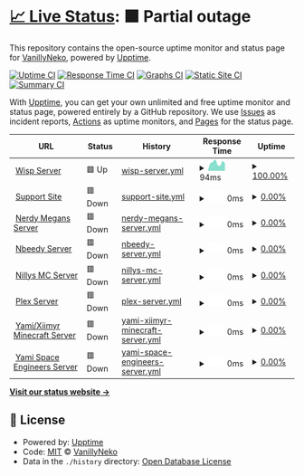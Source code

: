 # [📈 Live Status](https://status.vnhosts.com): <!--live status--> **🟧 Partial outage**

This repository contains the open-source uptime monitor and status page for [VanillyNeko](https://www.vanillyneko.com), powered by [Upptime](https://github.com/upptime/upptime).

[![Uptime CI](https://github.com/arty01238/status/workflows/Uptime%20CI/badge.svg)](https://github.com/arty01238/status/actions?query=workflow%3A%22Uptime+CI%22)
[![Response Time CI](https://github.com/arty01238/status/workflows/Response%20Time%20CI/badge.svg)](https://github.com/arty01238/status/actions?query=workflow%3A%22Response+Time+CI%22)
[![Graphs CI](https://github.com/arty01238/status/workflows/Graphs%20CI/badge.svg)](https://github.com/arty01238/status/actions?query=workflow%3A%22Graphs+CI%22)
[![Static Site CI](https://github.com/arty01238/status/workflows/Static%20Site%20CI/badge.svg)](https://github.com/arty01238/status/actions?query=workflow%3A%22Static+Site+CI%22)
[![Summary CI](https://github.com/arty01238/status/workflows/Summary%20CI/badge.svg)](https://github.com/arty01238/status/actions?query=workflow%3A%22Summary+CI%22)

With [Upptime](https://upptime.js.org), you can get your own unlimited and free uptime monitor and status page, powered entirely by a GitHub repository. We use [Issues](https://github.com/arty01238/status/issues) as incident reports, [Actions](https://github.com/arty01238/status/actions) as uptime monitors, and [Pages](https://status.vnhosts.com) for the status page.

<!--start: status pages-->
<!-- This summary is generated by Upptime (https://github.com/upptime/upptime) -->
<!-- Do not edit this manually, your changes will be overwritten -->
<!-- prettier-ignore -->
| URL | Status | History | Response Time | Uptime |
| --- | ------ | ------- | ------------- | ------ |
| <img alt="" src="https://icons.duckduckgo.com/ip3/vnhosts.xyz.ico" height="13"> [Wisp Server](https://vnhosts.xyz) | 🟩 Up | [wisp-server.yml](https://github.com/arty01238/status/commits/HEAD/history/wisp-server.yml) | <details><summary><img alt="Response time graph" src="./graphs/wisp-server/response-time-week.png" height="20"> 94ms</summary><br><a href="https://status.vnhosts.com/history/wisp-server"><img alt="Response time 104" src="https://img.shields.io/endpoint?url=https%3A%2F%2Fraw.githubusercontent.com%2Farty01238%2Fstatus%2FHEAD%2Fapi%2Fwisp-server%2Fresponse-time.json"></a><br><a href="https://status.vnhosts.com/history/wisp-server"><img alt="24-hour response time 159" src="https://img.shields.io/endpoint?url=https%3A%2F%2Fraw.githubusercontent.com%2Farty01238%2Fstatus%2FHEAD%2Fapi%2Fwisp-server%2Fresponse-time-day.json"></a><br><a href="https://status.vnhosts.com/history/wisp-server"><img alt="7-day response time 94" src="https://img.shields.io/endpoint?url=https%3A%2F%2Fraw.githubusercontent.com%2Farty01238%2Fstatus%2FHEAD%2Fapi%2Fwisp-server%2Fresponse-time-week.json"></a><br><a href="https://status.vnhosts.com/history/wisp-server"><img alt="30-day response time 91" src="https://img.shields.io/endpoint?url=https%3A%2F%2Fraw.githubusercontent.com%2Farty01238%2Fstatus%2FHEAD%2Fapi%2Fwisp-server%2Fresponse-time-month.json"></a><br><a href="https://status.vnhosts.com/history/wisp-server"><img alt="1-year response time 98" src="https://img.shields.io/endpoint?url=https%3A%2F%2Fraw.githubusercontent.com%2Farty01238%2Fstatus%2FHEAD%2Fapi%2Fwisp-server%2Fresponse-time-year.json"></a></details> | <details><summary><a href="https://status.vnhosts.com/history/wisp-server">100.00%</a></summary><a href="https://status.vnhosts.com/history/wisp-server"><img alt="All-time uptime 57.99%" src="https://img.shields.io/endpoint?url=https%3A%2F%2Fraw.githubusercontent.com%2Farty01238%2Fstatus%2FHEAD%2Fapi%2Fwisp-server%2Fuptime.json"></a><br><a href="https://status.vnhosts.com/history/wisp-server"><img alt="24-hour uptime 100.00%" src="https://img.shields.io/endpoint?url=https%3A%2F%2Fraw.githubusercontent.com%2Farty01238%2Fstatus%2FHEAD%2Fapi%2Fwisp-server%2Fuptime-day.json"></a><br><a href="https://status.vnhosts.com/history/wisp-server"><img alt="7-day uptime 100.00%" src="https://img.shields.io/endpoint?url=https%3A%2F%2Fraw.githubusercontent.com%2Farty01238%2Fstatus%2FHEAD%2Fapi%2Fwisp-server%2Fuptime-week.json"></a><br><a href="https://status.vnhosts.com/history/wisp-server"><img alt="30-day uptime 100.00%" src="https://img.shields.io/endpoint?url=https%3A%2F%2Fraw.githubusercontent.com%2Farty01238%2Fstatus%2FHEAD%2Fapi%2Fwisp-server%2Fuptime-month.json"></a><br><a href="https://status.vnhosts.com/history/wisp-server"><img alt="1-year uptime 99.98%" src="https://img.shields.io/endpoint?url=https%3A%2F%2Fraw.githubusercontent.com%2Farty01238%2Fstatus%2FHEAD%2Fapi%2Fwisp-server%2Fuptime-year.json"></a></details>
| <img alt="" src="https://icons.duckduckgo.com/ip3/www.vnhosts.net.ico" height="13"> [Support Site](https://www.vnhosts.net) | 🟥 Down | [support-site.yml](https://github.com/arty01238/status/commits/HEAD/history/support-site.yml) | <details><summary><img alt="Response time graph" src="./graphs/support-site/response-time-week.png" height="20"> 0ms</summary><br><a href="https://status.vnhosts.com/history/support-site"><img alt="Response time 245" src="https://img.shields.io/endpoint?url=https%3A%2F%2Fraw.githubusercontent.com%2Farty01238%2Fstatus%2FHEAD%2Fapi%2Fsupport-site%2Fresponse-time.json"></a><br><a href="https://status.vnhosts.com/history/support-site"><img alt="24-hour response time 0" src="https://img.shields.io/endpoint?url=https%3A%2F%2Fraw.githubusercontent.com%2Farty01238%2Fstatus%2FHEAD%2Fapi%2Fsupport-site%2Fresponse-time-day.json"></a><br><a href="https://status.vnhosts.com/history/support-site"><img alt="7-day response time 0" src="https://img.shields.io/endpoint?url=https%3A%2F%2Fraw.githubusercontent.com%2Farty01238%2Fstatus%2FHEAD%2Fapi%2Fsupport-site%2Fresponse-time-week.json"></a><br><a href="https://status.vnhosts.com/history/support-site"><img alt="30-day response time 0" src="https://img.shields.io/endpoint?url=https%3A%2F%2Fraw.githubusercontent.com%2Farty01238%2Fstatus%2FHEAD%2Fapi%2Fsupport-site%2Fresponse-time-month.json"></a><br><a href="https://status.vnhosts.com/history/support-site"><img alt="1-year response time 245" src="https://img.shields.io/endpoint?url=https%3A%2F%2Fraw.githubusercontent.com%2Farty01238%2Fstatus%2FHEAD%2Fapi%2Fsupport-site%2Fresponse-time-year.json"></a></details> | <details><summary><a href="https://status.vnhosts.com/history/support-site">0.00%</a></summary><a href="https://status.vnhosts.com/history/support-site"><img alt="All-time uptime 6.90%" src="https://img.shields.io/endpoint?url=https%3A%2F%2Fraw.githubusercontent.com%2Farty01238%2Fstatus%2FHEAD%2Fapi%2Fsupport-site%2Fuptime.json"></a><br><a href="https://status.vnhosts.com/history/support-site"><img alt="24-hour uptime 0.00%" src="https://img.shields.io/endpoint?url=https%3A%2F%2Fraw.githubusercontent.com%2Farty01238%2Fstatus%2FHEAD%2Fapi%2Fsupport-site%2Fuptime-day.json"></a><br><a href="https://status.vnhosts.com/history/support-site"><img alt="7-day uptime 0.00%" src="https://img.shields.io/endpoint?url=https%3A%2F%2Fraw.githubusercontent.com%2Farty01238%2Fstatus%2FHEAD%2Fapi%2Fsupport-site%2Fuptime-week.json"></a><br><a href="https://status.vnhosts.com/history/support-site"><img alt="30-day uptime 0.00%" src="https://img.shields.io/endpoint?url=https%3A%2F%2Fraw.githubusercontent.com%2Farty01238%2Fstatus%2FHEAD%2Fapi%2Fsupport-site%2Fuptime-month.json"></a><br><a href="https://status.vnhosts.com/history/support-site"><img alt="1-year uptime 0.00%" src="https://img.shields.io/endpoint?url=https%3A%2F%2Fraw.githubusercontent.com%2Farty01238%2Fstatus%2FHEAD%2Fapi%2Fsupport-site%2Fuptime-year.json"></a></details>
| <img alt="" src="https://icons.duckduckgo.com/ip3/null.ico" height="13"> [Nerdy Megans Server](207.254.235.202) | 🟥 Down | [nerdy-megans-server.yml](https://github.com/arty01238/status/commits/HEAD/history/nerdy-megans-server.yml) | <details><summary><img alt="Response time graph" src="./graphs/nerdy-megans-server/response-time-week.png" height="20"> 0ms</summary><br><a href="https://status.vnhosts.com/history/nerdy-megans-server"><img alt="Response time 0" src="https://img.shields.io/endpoint?url=https%3A%2F%2Fraw.githubusercontent.com%2Farty01238%2Fstatus%2FHEAD%2Fapi%2Fnerdy-megans-server%2Fresponse-time.json"></a><br><a href="https://status.vnhosts.com/history/nerdy-megans-server"><img alt="24-hour response time 0" src="https://img.shields.io/endpoint?url=https%3A%2F%2Fraw.githubusercontent.com%2Farty01238%2Fstatus%2FHEAD%2Fapi%2Fnerdy-megans-server%2Fresponse-time-day.json"></a><br><a href="https://status.vnhosts.com/history/nerdy-megans-server"><img alt="7-day response time 0" src="https://img.shields.io/endpoint?url=https%3A%2F%2Fraw.githubusercontent.com%2Farty01238%2Fstatus%2FHEAD%2Fapi%2Fnerdy-megans-server%2Fresponse-time-week.json"></a><br><a href="https://status.vnhosts.com/history/nerdy-megans-server"><img alt="30-day response time 0" src="https://img.shields.io/endpoint?url=https%3A%2F%2Fraw.githubusercontent.com%2Farty01238%2Fstatus%2FHEAD%2Fapi%2Fnerdy-megans-server%2Fresponse-time-month.json"></a><br><a href="https://status.vnhosts.com/history/nerdy-megans-server"><img alt="1-year response time 0" src="https://img.shields.io/endpoint?url=https%3A%2F%2Fraw.githubusercontent.com%2Farty01238%2Fstatus%2FHEAD%2Fapi%2Fnerdy-megans-server%2Fresponse-time-year.json"></a></details> | <details><summary><a href="https://status.vnhosts.com/history/nerdy-megans-server">0.00%</a></summary><a href="https://status.vnhosts.com/history/nerdy-megans-server"><img alt="All-time uptime 5.05%" src="https://img.shields.io/endpoint?url=https%3A%2F%2Fraw.githubusercontent.com%2Farty01238%2Fstatus%2FHEAD%2Fapi%2Fnerdy-megans-server%2Fuptime.json"></a><br><a href="https://status.vnhosts.com/history/nerdy-megans-server"><img alt="24-hour uptime 0.00%" src="https://img.shields.io/endpoint?url=https%3A%2F%2Fraw.githubusercontent.com%2Farty01238%2Fstatus%2FHEAD%2Fapi%2Fnerdy-megans-server%2Fuptime-day.json"></a><br><a href="https://status.vnhosts.com/history/nerdy-megans-server"><img alt="7-day uptime 0.00%" src="https://img.shields.io/endpoint?url=https%3A%2F%2Fraw.githubusercontent.com%2Farty01238%2Fstatus%2FHEAD%2Fapi%2Fnerdy-megans-server%2Fuptime-week.json"></a><br><a href="https://status.vnhosts.com/history/nerdy-megans-server"><img alt="30-day uptime 0.00%" src="https://img.shields.io/endpoint?url=https%3A%2F%2Fraw.githubusercontent.com%2Farty01238%2Fstatus%2FHEAD%2Fapi%2Fnerdy-megans-server%2Fuptime-month.json"></a><br><a href="https://status.vnhosts.com/history/nerdy-megans-server"><img alt="1-year uptime 0.00%" src="https://img.shields.io/endpoint?url=https%3A%2F%2Fraw.githubusercontent.com%2Farty01238%2Fstatus%2FHEAD%2Fapi%2Fnerdy-megans-server%2Fuptime-year.json"></a></details>
| <img alt="" src="https://icons.duckduckgo.com/ip3/null.ico" height="13"> [Nbeedy Server](207.254.235.202) | 🟥 Down | [nbeedy-server.yml](https://github.com/arty01238/status/commits/HEAD/history/nbeedy-server.yml) | <details><summary><img alt="Response time graph" src="./graphs/nbeedy-server/response-time-week.png" height="20"> 0ms</summary><br><a href="https://status.vnhosts.com/history/nbeedy-server"><img alt="Response time 0" src="https://img.shields.io/endpoint?url=https%3A%2F%2Fraw.githubusercontent.com%2Farty01238%2Fstatus%2FHEAD%2Fapi%2Fnbeedy-server%2Fresponse-time.json"></a><br><a href="https://status.vnhosts.com/history/nbeedy-server"><img alt="24-hour response time 0" src="https://img.shields.io/endpoint?url=https%3A%2F%2Fraw.githubusercontent.com%2Farty01238%2Fstatus%2FHEAD%2Fapi%2Fnbeedy-server%2Fresponse-time-day.json"></a><br><a href="https://status.vnhosts.com/history/nbeedy-server"><img alt="7-day response time 0" src="https://img.shields.io/endpoint?url=https%3A%2F%2Fraw.githubusercontent.com%2Farty01238%2Fstatus%2FHEAD%2Fapi%2Fnbeedy-server%2Fresponse-time-week.json"></a><br><a href="https://status.vnhosts.com/history/nbeedy-server"><img alt="30-day response time 0" src="https://img.shields.io/endpoint?url=https%3A%2F%2Fraw.githubusercontent.com%2Farty01238%2Fstatus%2FHEAD%2Fapi%2Fnbeedy-server%2Fresponse-time-month.json"></a><br><a href="https://status.vnhosts.com/history/nbeedy-server"><img alt="1-year response time 0" src="https://img.shields.io/endpoint?url=https%3A%2F%2Fraw.githubusercontent.com%2Farty01238%2Fstatus%2FHEAD%2Fapi%2Fnbeedy-server%2Fresponse-time-year.json"></a></details> | <details><summary><a href="https://status.vnhosts.com/history/nbeedy-server">0.00%</a></summary><a href="https://status.vnhosts.com/history/nbeedy-server"><img alt="All-time uptime 4.86%" src="https://img.shields.io/endpoint?url=https%3A%2F%2Fraw.githubusercontent.com%2Farty01238%2Fstatus%2FHEAD%2Fapi%2Fnbeedy-server%2Fuptime.json"></a><br><a href="https://status.vnhosts.com/history/nbeedy-server"><img alt="24-hour uptime 0.00%" src="https://img.shields.io/endpoint?url=https%3A%2F%2Fraw.githubusercontent.com%2Farty01238%2Fstatus%2FHEAD%2Fapi%2Fnbeedy-server%2Fuptime-day.json"></a><br><a href="https://status.vnhosts.com/history/nbeedy-server"><img alt="7-day uptime 0.00%" src="https://img.shields.io/endpoint?url=https%3A%2F%2Fraw.githubusercontent.com%2Farty01238%2Fstatus%2FHEAD%2Fapi%2Fnbeedy-server%2Fuptime-week.json"></a><br><a href="https://status.vnhosts.com/history/nbeedy-server"><img alt="30-day uptime 0.00%" src="https://img.shields.io/endpoint?url=https%3A%2F%2Fraw.githubusercontent.com%2Farty01238%2Fstatus%2FHEAD%2Fapi%2Fnbeedy-server%2Fuptime-month.json"></a><br><a href="https://status.vnhosts.com/history/nbeedy-server"><img alt="1-year uptime 0.00%" src="https://img.shields.io/endpoint?url=https%3A%2F%2Fraw.githubusercontent.com%2Farty01238%2Fstatus%2FHEAD%2Fapi%2Fnbeedy-server%2Fuptime-year.json"></a></details>
| <img alt="" src="https://icons.duckduckgo.com/ip3/null.ico" height="13"> [Nillys MC Server](207.254.235.203) | 🟥 Down | [nillys-mc-server.yml](https://github.com/arty01238/status/commits/HEAD/history/nillys-mc-server.yml) | <details><summary><img alt="Response time graph" src="./graphs/nillys-mc-server/response-time-week.png" height="20"> 0ms</summary><br><a href="https://status.vnhosts.com/history/nillys-mc-server"><img alt="Response time 0" src="https://img.shields.io/endpoint?url=https%3A%2F%2Fraw.githubusercontent.com%2Farty01238%2Fstatus%2FHEAD%2Fapi%2Fnillys-mc-server%2Fresponse-time.json"></a><br><a href="https://status.vnhosts.com/history/nillys-mc-server"><img alt="24-hour response time 0" src="https://img.shields.io/endpoint?url=https%3A%2F%2Fraw.githubusercontent.com%2Farty01238%2Fstatus%2FHEAD%2Fapi%2Fnillys-mc-server%2Fresponse-time-day.json"></a><br><a href="https://status.vnhosts.com/history/nillys-mc-server"><img alt="7-day response time 0" src="https://img.shields.io/endpoint?url=https%3A%2F%2Fraw.githubusercontent.com%2Farty01238%2Fstatus%2FHEAD%2Fapi%2Fnillys-mc-server%2Fresponse-time-week.json"></a><br><a href="https://status.vnhosts.com/history/nillys-mc-server"><img alt="30-day response time 0" src="https://img.shields.io/endpoint?url=https%3A%2F%2Fraw.githubusercontent.com%2Farty01238%2Fstatus%2FHEAD%2Fapi%2Fnillys-mc-server%2Fresponse-time-month.json"></a><br><a href="https://status.vnhosts.com/history/nillys-mc-server"><img alt="1-year response time 0" src="https://img.shields.io/endpoint?url=https%3A%2F%2Fraw.githubusercontent.com%2Farty01238%2Fstatus%2FHEAD%2Fapi%2Fnillys-mc-server%2Fresponse-time-year.json"></a></details> | <details><summary><a href="https://status.vnhosts.com/history/nillys-mc-server">0.00%</a></summary><a href="https://status.vnhosts.com/history/nillys-mc-server"><img alt="All-time uptime 24.63%" src="https://img.shields.io/endpoint?url=https%3A%2F%2Fraw.githubusercontent.com%2Farty01238%2Fstatus%2FHEAD%2Fapi%2Fnillys-mc-server%2Fuptime.json"></a><br><a href="https://status.vnhosts.com/history/nillys-mc-server"><img alt="24-hour uptime 0.00%" src="https://img.shields.io/endpoint?url=https%3A%2F%2Fraw.githubusercontent.com%2Farty01238%2Fstatus%2FHEAD%2Fapi%2Fnillys-mc-server%2Fuptime-day.json"></a><br><a href="https://status.vnhosts.com/history/nillys-mc-server"><img alt="7-day uptime 0.00%" src="https://img.shields.io/endpoint?url=https%3A%2F%2Fraw.githubusercontent.com%2Farty01238%2Fstatus%2FHEAD%2Fapi%2Fnillys-mc-server%2Fuptime-week.json"></a><br><a href="https://status.vnhosts.com/history/nillys-mc-server"><img alt="30-day uptime 0.00%" src="https://img.shields.io/endpoint?url=https%3A%2F%2Fraw.githubusercontent.com%2Farty01238%2Fstatus%2FHEAD%2Fapi%2Fnillys-mc-server%2Fuptime-month.json"></a><br><a href="https://status.vnhosts.com/history/nillys-mc-server"><img alt="1-year uptime 0.00%" src="https://img.shields.io/endpoint?url=https%3A%2F%2Fraw.githubusercontent.com%2Farty01238%2Fstatus%2FHEAD%2Fapi%2Fnillys-mc-server%2Fuptime-year.json"></a></details>
| <img alt="" src="https://icons.duckduckgo.com/ip3/null.ico" height="13"> [Plex Server](plex.vanillyneko.com) | 🟥 Down | [plex-server.yml](https://github.com/arty01238/status/commits/HEAD/history/plex-server.yml) | <details><summary><img alt="Response time graph" src="./graphs/plex-server/response-time-week.png" height="20"> 0ms</summary><br><a href="https://status.vnhosts.com/history/plex-server"><img alt="Response time 0" src="https://img.shields.io/endpoint?url=https%3A%2F%2Fraw.githubusercontent.com%2Farty01238%2Fstatus%2FHEAD%2Fapi%2Fplex-server%2Fresponse-time.json"></a><br><a href="https://status.vnhosts.com/history/plex-server"><img alt="24-hour response time 0" src="https://img.shields.io/endpoint?url=https%3A%2F%2Fraw.githubusercontent.com%2Farty01238%2Fstatus%2FHEAD%2Fapi%2Fplex-server%2Fresponse-time-day.json"></a><br><a href="https://status.vnhosts.com/history/plex-server"><img alt="7-day response time 0" src="https://img.shields.io/endpoint?url=https%3A%2F%2Fraw.githubusercontent.com%2Farty01238%2Fstatus%2FHEAD%2Fapi%2Fplex-server%2Fresponse-time-week.json"></a><br><a href="https://status.vnhosts.com/history/plex-server"><img alt="30-day response time 0" src="https://img.shields.io/endpoint?url=https%3A%2F%2Fraw.githubusercontent.com%2Farty01238%2Fstatus%2FHEAD%2Fapi%2Fplex-server%2Fresponse-time-month.json"></a><br><a href="https://status.vnhosts.com/history/plex-server"><img alt="1-year response time 0" src="https://img.shields.io/endpoint?url=https%3A%2F%2Fraw.githubusercontent.com%2Farty01238%2Fstatus%2FHEAD%2Fapi%2Fplex-server%2Fresponse-time-year.json"></a></details> | <details><summary><a href="https://status.vnhosts.com/history/plex-server">0.00%</a></summary><a href="https://status.vnhosts.com/history/plex-server"><img alt="All-time uptime 3.27%" src="https://img.shields.io/endpoint?url=https%3A%2F%2Fraw.githubusercontent.com%2Farty01238%2Fstatus%2FHEAD%2Fapi%2Fplex-server%2Fuptime.json"></a><br><a href="https://status.vnhosts.com/history/plex-server"><img alt="24-hour uptime 0.00%" src="https://img.shields.io/endpoint?url=https%3A%2F%2Fraw.githubusercontent.com%2Farty01238%2Fstatus%2FHEAD%2Fapi%2Fplex-server%2Fuptime-day.json"></a><br><a href="https://status.vnhosts.com/history/plex-server"><img alt="7-day uptime 0.00%" src="https://img.shields.io/endpoint?url=https%3A%2F%2Fraw.githubusercontent.com%2Farty01238%2Fstatus%2FHEAD%2Fapi%2Fplex-server%2Fuptime-week.json"></a><br><a href="https://status.vnhosts.com/history/plex-server"><img alt="30-day uptime 0.00%" src="https://img.shields.io/endpoint?url=https%3A%2F%2Fraw.githubusercontent.com%2Farty01238%2Fstatus%2FHEAD%2Fapi%2Fplex-server%2Fuptime-month.json"></a><br><a href="https://status.vnhosts.com/history/plex-server"><img alt="1-year uptime 0.00%" src="https://img.shields.io/endpoint?url=https%3A%2F%2Fraw.githubusercontent.com%2Farty01238%2Fstatus%2FHEAD%2Fapi%2Fplex-server%2Fuptime-year.json"></a></details>
| <img alt="" src="https://icons.duckduckgo.com/ip3/null.ico" height="13"> [Yami/Xiimyr Minecraft Server](207.254.235.202) | 🟥 Down | [yami-xiimyr-minecraft-server.yml](https://github.com/arty01238/status/commits/HEAD/history/yami-xiimyr-minecraft-server.yml) | <details><summary><img alt="Response time graph" src="./graphs/yami-xiimyr-minecraft-server/response-time-week.png" height="20"> 0ms</summary><br><a href="https://status.vnhosts.com/history/yami-xiimyr-minecraft-server"><img alt="Response time 0" src="https://img.shields.io/endpoint?url=https%3A%2F%2Fraw.githubusercontent.com%2Farty01238%2Fstatus%2FHEAD%2Fapi%2Fyami-xiimyr-minecraft-server%2Fresponse-time.json"></a><br><a href="https://status.vnhosts.com/history/yami-xiimyr-minecraft-server"><img alt="24-hour response time 0" src="https://img.shields.io/endpoint?url=https%3A%2F%2Fraw.githubusercontent.com%2Farty01238%2Fstatus%2FHEAD%2Fapi%2Fyami-xiimyr-minecraft-server%2Fresponse-time-day.json"></a><br><a href="https://status.vnhosts.com/history/yami-xiimyr-minecraft-server"><img alt="7-day response time 0" src="https://img.shields.io/endpoint?url=https%3A%2F%2Fraw.githubusercontent.com%2Farty01238%2Fstatus%2FHEAD%2Fapi%2Fyami-xiimyr-minecraft-server%2Fresponse-time-week.json"></a><br><a href="https://status.vnhosts.com/history/yami-xiimyr-minecraft-server"><img alt="30-day response time 0" src="https://img.shields.io/endpoint?url=https%3A%2F%2Fraw.githubusercontent.com%2Farty01238%2Fstatus%2FHEAD%2Fapi%2Fyami-xiimyr-minecraft-server%2Fresponse-time-month.json"></a><br><a href="https://status.vnhosts.com/history/yami-xiimyr-minecraft-server"><img alt="1-year response time 0" src="https://img.shields.io/endpoint?url=https%3A%2F%2Fraw.githubusercontent.com%2Farty01238%2Fstatus%2FHEAD%2Fapi%2Fyami-xiimyr-minecraft-server%2Fresponse-time-year.json"></a></details> | <details><summary><a href="https://status.vnhosts.com/history/yami-xiimyr-minecraft-server">0.00%</a></summary><a href="https://status.vnhosts.com/history/yami-xiimyr-minecraft-server"><img alt="All-time uptime 5.22%" src="https://img.shields.io/endpoint?url=https%3A%2F%2Fraw.githubusercontent.com%2Farty01238%2Fstatus%2FHEAD%2Fapi%2Fyami-xiimyr-minecraft-server%2Fuptime.json"></a><br><a href="https://status.vnhosts.com/history/yami-xiimyr-minecraft-server"><img alt="24-hour uptime 0.00%" src="https://img.shields.io/endpoint?url=https%3A%2F%2Fraw.githubusercontent.com%2Farty01238%2Fstatus%2FHEAD%2Fapi%2Fyami-xiimyr-minecraft-server%2Fuptime-day.json"></a><br><a href="https://status.vnhosts.com/history/yami-xiimyr-minecraft-server"><img alt="7-day uptime 0.00%" src="https://img.shields.io/endpoint?url=https%3A%2F%2Fraw.githubusercontent.com%2Farty01238%2Fstatus%2FHEAD%2Fapi%2Fyami-xiimyr-minecraft-server%2Fuptime-week.json"></a><br><a href="https://status.vnhosts.com/history/yami-xiimyr-minecraft-server"><img alt="30-day uptime 0.00%" src="https://img.shields.io/endpoint?url=https%3A%2F%2Fraw.githubusercontent.com%2Farty01238%2Fstatus%2FHEAD%2Fapi%2Fyami-xiimyr-minecraft-server%2Fuptime-month.json"></a><br><a href="https://status.vnhosts.com/history/yami-xiimyr-minecraft-server"><img alt="1-year uptime 0.00%" src="https://img.shields.io/endpoint?url=https%3A%2F%2Fraw.githubusercontent.com%2Farty01238%2Fstatus%2FHEAD%2Fapi%2Fyami-xiimyr-minecraft-server%2Fuptime-year.json"></a></details>
| <img alt="" src="https://icons.duckduckgo.com/ip3/null.ico" height="13"> [Yami Space Engineers Server](207.254.235.202) | 🟥 Down | [yami-space-engineers-server.yml](https://github.com/arty01238/status/commits/HEAD/history/yami-space-engineers-server.yml) | <details><summary><img alt="Response time graph" src="./graphs/yami-space-engineers-server/response-time-week.png" height="20"> 0ms</summary><br><a href="https://status.vnhosts.com/history/yami-space-engineers-server"><img alt="Response time 104" src="https://img.shields.io/endpoint?url=https%3A%2F%2Fraw.githubusercontent.com%2Farty01238%2Fstatus%2FHEAD%2Fapi%2Fyami-space-engineers-server%2Fresponse-time.json"></a><br><a href="https://status.vnhosts.com/history/yami-space-engineers-server"><img alt="24-hour response time 0" src="https://img.shields.io/endpoint?url=https%3A%2F%2Fraw.githubusercontent.com%2Farty01238%2Fstatus%2FHEAD%2Fapi%2Fyami-space-engineers-server%2Fresponse-time-day.json"></a><br><a href="https://status.vnhosts.com/history/yami-space-engineers-server"><img alt="7-day response time 0" src="https://img.shields.io/endpoint?url=https%3A%2F%2Fraw.githubusercontent.com%2Farty01238%2Fstatus%2FHEAD%2Fapi%2Fyami-space-engineers-server%2Fresponse-time-week.json"></a><br><a href="https://status.vnhosts.com/history/yami-space-engineers-server"><img alt="30-day response time 0" src="https://img.shields.io/endpoint?url=https%3A%2F%2Fraw.githubusercontent.com%2Farty01238%2Fstatus%2FHEAD%2Fapi%2Fyami-space-engineers-server%2Fresponse-time-month.json"></a><br><a href="https://status.vnhosts.com/history/yami-space-engineers-server"><img alt="1-year response time 90" src="https://img.shields.io/endpoint?url=https%3A%2F%2Fraw.githubusercontent.com%2Farty01238%2Fstatus%2FHEAD%2Fapi%2Fyami-space-engineers-server%2Fresponse-time-year.json"></a></details> | <details><summary><a href="https://status.vnhosts.com/history/yami-space-engineers-server">0.00%</a></summary><a href="https://status.vnhosts.com/history/yami-space-engineers-server"><img alt="All-time uptime 25.40%" src="https://img.shields.io/endpoint?url=https%3A%2F%2Fraw.githubusercontent.com%2Farty01238%2Fstatus%2FHEAD%2Fapi%2Fyami-space-engineers-server%2Fuptime.json"></a><br><a href="https://status.vnhosts.com/history/yami-space-engineers-server"><img alt="24-hour uptime 0.00%" src="https://img.shields.io/endpoint?url=https%3A%2F%2Fraw.githubusercontent.com%2Farty01238%2Fstatus%2FHEAD%2Fapi%2Fyami-space-engineers-server%2Fuptime-day.json"></a><br><a href="https://status.vnhosts.com/history/yami-space-engineers-server"><img alt="7-day uptime 0.00%" src="https://img.shields.io/endpoint?url=https%3A%2F%2Fraw.githubusercontent.com%2Farty01238%2Fstatus%2FHEAD%2Fapi%2Fyami-space-engineers-server%2Fuptime-week.json"></a><br><a href="https://status.vnhosts.com/history/yami-space-engineers-server"><img alt="30-day uptime 0.00%" src="https://img.shields.io/endpoint?url=https%3A%2F%2Fraw.githubusercontent.com%2Farty01238%2Fstatus%2FHEAD%2Fapi%2Fyami-space-engineers-server%2Fuptime-month.json"></a><br><a href="https://status.vnhosts.com/history/yami-space-engineers-server"><img alt="1-year uptime 0.26%" src="https://img.shields.io/endpoint?url=https%3A%2F%2Fraw.githubusercontent.com%2Farty01238%2Fstatus%2FHEAD%2Fapi%2Fyami-space-engineers-server%2Fuptime-year.json"></a></details>

<!--end: status pages-->

[**Visit our status website →**](https://status.vnhosts.com)

## 📄 License

- Powered by: [Upptime](https://github.com/upptime/upptime)
- Code: [MIT](./LICENSE) © [VanillyNeko](https://www.vanillyneko.com)
- Data in the `./history` directory: [Open Database License](https://opendatacommons.org/licenses/odbl/1-0/)
